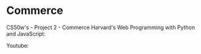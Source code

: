 # Commerce
CS50w's - Project 2 - Commerce
Harvard's Web Programming with Python and JavaScript:

Youtube:

